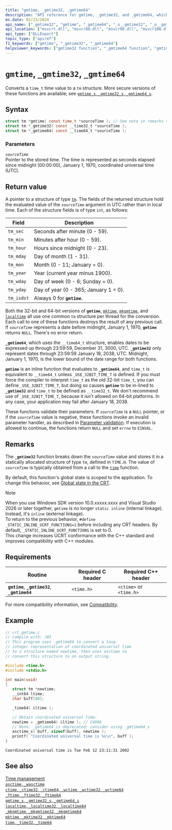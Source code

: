 ```yaml
---
title: "gmtime, _gmtime32, _gmtime64"
description: "API reference for gmtime, _gmtime32, and _gmtime64, which convert a time_t value."
ms.date: 02/23/2024
api_name: ["_gmtime32", "gmtime", "_gmtime64", "_o__gmtime32", "_o__gmtime64"]
api_location: ["msvcrt.dll", "msvcr80.dll", "msvcr90.dll", "msvcr100.dll", "msvcr100_clr0400.dll", "msvcr110.dll", "msvcr110_clr0400.dll", "msvcr120.dll", "msvcr120_clr0400.dll", "ucrtbase.dll", "api-ms-win-crt-time-l1-1-0.dll"]
api_type: ["DLLExport"]
topic_type: ["apiref"]
f1_keywords: ["gmtime", "_gmtime32", "_gmtime64"]
helpviewer_keywords: ["gmtime32 function", "_gmtime64 function", "gmtime function", "time functions", "_gmtime32 function", "gmtime64 function", "time structure conversion"]
---
```

# `gmtime`, `_gmtime32`, `_gmtime64`

Converts a `time_t` time value to a `tm` structure. More secure versions of these functions are available; see [`gmtime_s`, `_gmtime32_s`, `_gmtime64_s`](gmtime-s-gmtime32-s-gmtime64-s.md).

## Syntax

```C
struct tm *gmtime( const time_t *sourceTime ); // See note in remarks section about linkage
struct tm *_gmtime32( const __time32_t *sourceTime );
struct tm *_gmtime64( const __time64_t *sourceTime );
```

### Parameters

*`sourceTime`*\
Pointer to the stored time. The time is represented as seconds elapsed since midnight (00:00:00), January 1, 1970, coordinated universal time (UTC).

## Return value

A pointer to a structure of type [`tm`](../standard-types.md). The fields of the returned structure hold the evaluated value of the *`sourceTime`* argument in UTC rather than in local time. Each of the structure fields is of type `int`, as follows:

| Field | Description |
|---|---|
| `tm_sec` | Seconds after minute (0 - 59). |
| `tm_min` | Minutes after hour (0 - 59). |
| `tm_hour` | Hours since midnight (0 - 23). |
| `tm_mday` | Day of month (1 - 31). |
| `tm_mon` | Month (0 - 11; January = 0). |
| `tm_year` | Year (current year minus 1900). |
| `tm_wday` | Day of week (0 - 6; Sunday = 0). |
| `tm_yday` | Day of year (0 - 365; January 1 = 0). |
| `tm_isdst` | Always 0 for **`gmtime`**. |

Both the 32-bit and 64-bit versions of **`gmtime`**, [`mktime`](mktime-mktime32-mktime64.md), [`mkgmtime`](mkgmtime-mkgmtime32-mkgmtime64.md), and [`localtime`](localtime-localtime32-localtime64.md) all use one common `tm` structure per thread for the conversion. Each call to one of these functions destroys the result of any previous call. If *`sourceTime`* represents a date before midnight, January 1, 1970, **`gmtime`** returns `NULL`. There's no error return.

**`_gmtime64`**, which uses the `__time64_t` structure, enables dates to be expressed up through 23:59:59, December 31, 3000, UTC. **`_gmtime32`** only represent dates through 23:59:59 January 18, 2038, UTC. Midnight, January 1, 1970, is the lower bound of the date range for both functions.

**`gmtime`** is an inline function that evaluates to **`_gmtime64`**, and `time_t` is equivalent to `__time64_t` unless `_USE_32BIT_TIME_T` is defined. If you must force the compiler to interpret `time_t` as the old 32-bit `time_t`, you can define `_USE_32BIT_TIME_T`, but doing so causes **`gmtime`** to be in-lined to **`_gmtime32`** and `time_t` to be defined as `__time32_t`. We don't recommend use of `_USE_32BIT_TIME_T`, because it isn't allowed on 64-bit platforms. In any case, your application may fail after January 18, 2038.

These functions validate their parameters. If *`sourceTime`* is a `NULL` pointer, or if the *`sourceTime`* value is negative, these functions invoke an invalid parameter handler, as described in [Parameter validation](../parameter-validation.md). If execution is allowed to continue, the functions return `NULL` and set `errno` to `EINVAL`.

## Remarks

The **`_gmtime32`** function breaks down the *`sourceTime`* value and stores it in a statically allocated structure of type `tm`, defined in `TIME.H`. The value of *`sourceTime`* is typically obtained from a call to the [`time`](time-time32-time64.md) function.

By default, this function's global state is scoped to the application. To change this behavior, see [Global state in the CRT](../global-state.md).

> [!Note]
> When you use Windows SDK version 10.0.xxxxx.xxxx and Visual Studio 2026 or later together, `gmtime` is no longer `static inline` (internal linkage). Instead, it's `inline` (external linkage).\
> To return to the previous behavior, `#define _STATIC_INLINE_UCRT_FUNCTIONS=1` before including any CRT headers. By default, `_STATIC_INLINE_UCRT_FUNCTIONS` is set to 0.\
> This change increases UCRT conformance with the C++ standard and improves compatibility with C++ modules.

## Requirements

| Routine | Required C header | Required C++ header |
|---|---|---|
| **`gmtime`**, **`_gmtime32`**, **`_gmtime64`** | `<time.h>` | `<ctime>` or `<time.h>` |

For more compatibility information, see [Compatibility](../compatibility.md).

## Example

```C
// crt_gmtime.c
// compile with: /W3
// This program uses _gmtime64 to convert a long-
// integer representation of coordinated universal time
// to a structure named newtime, then uses asctime to
// convert this structure to an output string.

#include <time.h>
#include <stdio.h>

int main(void)
{
   struct tm *newtime;
   __int64 ltime;
   char buff[80];

   _time64( &ltime );

   // Obtain coordinated universal time:
   newtime = _gmtime64( &ltime ); // C4996
   // Note: _gmtime64 is deprecated; consider using _gmtime64_s
   asctime_s( buff, sizeof(buff), newtime );
   printf( "Coordinated universal time is %s\n", buff );
}
```

```Output
Coordinated universal time is Tue Feb 12 23:11:31 2002
```

## See also

[Time management](../time-management.md)\
[`asctime`, `_wasctime`](asctime-wasctime.md)\
[`ctime`, `_ctime32`, `_ctime64`, `_wctime`, `_wctime32`, `_wctime64`](ctime-ctime32-ctime64-wctime-wctime32-wctime64.md)\
[`_ftime`, `_ftime32`, `_ftime64`](ftime-ftime32-ftime64.md)\
[`gmtime_s`, `_gmtime32_s`, `_gmtime64_s`](gmtime-s-gmtime32-s-gmtime64-s.md)\
[`localtime`, `_localtime32`, `_localtime64`](localtime-localtime32-localtime64.md)\
[`_mkgmtime`, `_mkgmtime32`, `_mkgmtime64`](mkgmtime-mkgmtime32-mkgmtime64.md)\
[`mktime`, `_mktime32`, `_mktime64`](mktime-mktime32-mktime64.md)\
[`time`, `_time32`, `_time64`](time-time32-time64.md)
